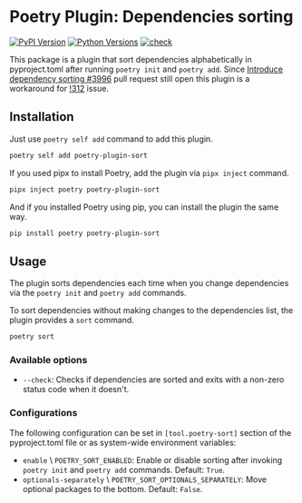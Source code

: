# Poetry Plugin: Dependencies sorting

[![PyPI Version](https://img.shields.io/pypi/v/poetry-plugin-sort?label=PyPI)](https://pypi.org/project/poetry-plugin-sort/)
[![Python Versions](https://img.shields.io/pypi/pyversions/poetry-plugin-sort)](https://pypi.org/project/poetry-plugin-sort/)
[![check](https://github.com/andrei-shabanski/poetry-plugin-sort/actions/workflows/test.yml/badge.svg)](https://github.com/andrei-shabanski/poetry-plugin-sort/actions/workflows/test.yml)

This package is a plugin that sort dependencies alphabetically in pyproject.toml
after running `poetry init` and `poetry add`.
Since [Introduce dependency sorting #3996](https://github.com/python-poetry/poetry/pull/3996) pull request still open
this plugin is a workaround for [!312](https://github.com/python-poetry/poetry/issues/312) issue.

## Installation

Just use `poetry self add` command to add this plugin.

```bash
poetry self add poetry-plugin-sort
```

If you used pipx to install Poetry, add the plugin via `pipx inject` command.

```bash
pipx inject poetry poetry-plugin-sort
```

And if you installed Poetry using pip, you can install the plugin the same way.

```bash
pip install poetry poetry-plugin-sort
```

## Usage

The plugin sorts dependencies each time when you change dependencies via the `poetry init` and `poetry add` commands.

To sort dependencies without making changes to the dependencies list, the plugin provides a  `sort` command.

```bash
poetry sort
```

### Available options

* `--check`: Checks if dependencies are sorted and exits with a non-zero status code when it doesn't.

### Configurations

The following configuration can be set in `[tool.poetry-sort]` section of the pyproject.toml file or as system-wide environment variables:

* `enable` \ `POETRY_SORT_ENABLED`: Enable or disable sorting after invoking `poetry init` and `poetry add` commands. Default: `True`.
* `optionals-separately` \ `POETRY_SORT_OPTIONALS_SEPARATELY`: Move optional packages to the bottom. Default: `False`.

